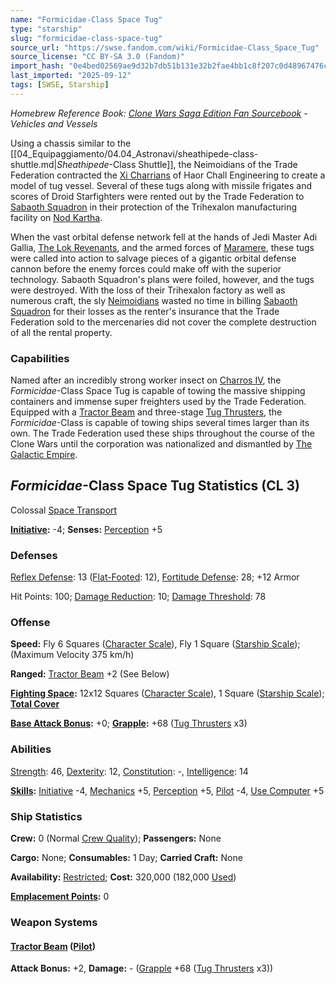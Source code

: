 ```yaml
---
name: "Formicidae-Class Space Tug"
type: "starship"
slug: "formicidae-class-space-tug"
source_url: "https://swse.fandom.com/wiki/Formicidae-Class_Space_Tug"
source_license: "CC BY-SA 3.0 (Fandom)"
import_hash: "0e4bed02569ae9d32b7db51b131e32b2fae4bb1c8f207c0d48967476c92200e3"
last_imported: "2025-09-12"
tags: [SWSE, Starship]
---
```

*Homebrew Reference Book: [Clone Wars Saga Edition Fan Sourcebook](https://swse.fandom.com/wiki/Clone_Wars_Saga_Edition_Fan_Sourcebook) - Vehicles and Vessels*

Using a chassis similar to the [[04_Equipaggiamento/04.04_Astronavi/sheathipede-class-shuttle.md|*Sheathipede*-Class Shuttle]], the Neimoidians of the Trade Federation contracted the [Xi Charrians](https://swse.fandom.com/wiki/Xi_Charrians) of Haor Chall Engineering to create a model of tug vessel. Several of these tugs along with missile frigates and scores of Droid Starfighters were rented out by the Trade Federation to [Sabaoth Squadron](https://swse.fandom.com/wiki/Sabaoth_Squadron) in their protection of the Trihexalon manufacturing facility on [Nod Kartha](https://swse.fandom.com/wiki/Nod_Kartha).

When the vast orbital defense network fell at the hands of Jedi Master Adi Gallia, [The Lok Revenants](https://swse.fandom.com/wiki/The_Lok_Revenants), and the armed forces of [Maramere](https://swse.fandom.com/wiki/Maramere), these tugs were called into action to salvage pieces of a gigantic orbital defense cannon before the enemy forces could make off with the superior technology. Sabaoth Squadron's plans were foiled, however, and the tugs were destroyed. With the loss of their Trihexalon factory as well as numerous craft, the sly [Neimoidians](https://swse.fandom.com/wiki/Neimoidians) wasted no time in billing [Sabaoth Squadron](https://swse.fandom.com/wiki/Sabaoth_Squadron) for their losses as the renter's insurance that the Trade Federation sold to the mercenaries did not cover the complete destruction of all the rental property.

### Capabilities
Named after an incredibly strong worker insect on [Charros IV](https://swse.fandom.com/wiki/Charros_IV), the *Formicidae*-Class Space Tug is capable of towing the massive shipping containers and immense super freighters used by the Trade Federation. Equipped with a [Tractor Beam](https://swse.fandom.com/wiki/Tractor_Beam) and three-stage [Tug Thrusters](https://swse.fandom.com/wiki/Tug_Thrusters), the *Formicidae*-Class is capable of towing ships several times larger than its own. The Trade Federation used these ships throughout the course of the Clone Wars until the corporation was nationalized and dismantled by [The Galactic Empire](https://swse.fandom.com/wiki/The_Galactic_Empire).

## *Formicidae*-Class Space Tug Statistics (CL 3)
Colossal [Space Transport](https://swse.fandom.com/wiki/Space_Transport)

**[Initiative](https://swse.fandom.com/wiki/Initiative):** -4; **Senses:** [Perception](https://swse.fandom.com/wiki/Perception) +5
### Defenses
[Reflex Defense](https://swse.fandom.com/wiki/Reflex_Defense_(Vehicles)): 13 ([Flat-Footed](https://swse.fandom.com/wiki/Flat-Footed): 12), [Fortitude Defense](https://swse.fandom.com/wiki/Fortitude_Defense_(Vehicles)): 28; +12 Armor

Hit Points: 100; [Damage Reduction](https://swse.fandom.com/wiki/Damage_Reduction): 10; [Damage Threshold](https://swse.fandom.com/wiki/Damage_Threshold_(Vehicles)): 78
### Offense
**Speed:** Fly 6 Squares ([Character Scale](https://swse.fandom.com/wiki/Character_Scale)), Fly 1 Square ([Starship Scale](https://swse.fandom.com/wiki/Starship_Scale)); (Maximum Velocity 375 km/h)

**Ranged:** [Tractor Beam](https://swse.fandom.com/wiki/Tractor_Beam) +2 (See Below)

**[Fighting Space](https://swse.fandom.com/wiki/Fighting_Space):** 12x12 Squares ([Character Scale](https://swse.fandom.com/wiki/Character_Scale)), 1 Square ([Starship Scale](https://swse.fandom.com/wiki/Starship_Scale)); **[Total Cover](https://swse.fandom.com/wiki/Total_Cover)**

**[Base Attack Bonus](https://swse.fandom.com/wiki/Base_Attack_Bonus):** +0; **[Grapple](https://swse.fandom.com/wiki/Grapple):** +68 ([Tug Thrusters](https://swse.fandom.com/wiki/Tug_Thrusters) x3)
### Abilities
[Strength](https://swse.fandom.com/wiki/Strength): 46, [Dexterity](https://swse.fandom.com/wiki/Dexterity): 12, [Constitution](https://swse.fandom.com/wiki/Constitution): -, [Intelligence](https://swse.fandom.com/wiki/Intelligence): 14

**[Skills](https://swse.fandom.com/wiki/Skills):** [Initiative](https://swse.fandom.com/wiki/Initiative) -4, [Mechanics](https://swse.fandom.com/wiki/Mechanics) +5, [Perception](https://swse.fandom.com/wiki/Perception) +5, [Pilot](https://swse.fandom.com/wiki/Pilot) -4, [Use Computer](https://swse.fandom.com/wiki/Use_Computer) +5
### Ship Statistics
**Crew:** 0 (Normal [Crew Quality](https://swse.fandom.com/wiki/Crew_Quality)); **Passengers:** None

**Cargo:** None; **Consumables:** 1 Day; **Carried Craft:** None

**Availability:** [Restricted](https://swse.fandom.com/wiki/Restricted); **Cost:** 320,000 (182,000 [Used](https://swse.fandom.com/wiki/Used))

**[Emplacement Points](https://swse.fandom.com/wiki/Emplacement_Points):** 0
### Weapon Systems
#### **[Tractor Beam](https://swse.fandom.com/wiki/Tractor_Beam) ([Pilot](https://swse.fandom.com/wiki/Pilot_(Vehicle_Combat)))**
**Attack Bonus:** +2, **Damage:** - ([Grapple](https://swse.fandom.com/wiki/Grapple) +68 ([Tug Thrusters](https://swse.fandom.com/wiki/Tug_Thrusters) x3))